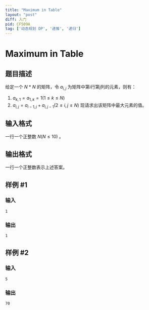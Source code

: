 ```yaml
---
title: "Maximum in Table"
layout: "post"
diff: 入门
pid: CF509A
tag: ['动态规划 DP', '递推', '递归']
---
```


# Maximum in Table

## 题目描述

给定一个 $N$ * $N$ 的矩阵，令 $a_{i,j}$ 为矩阵中第i行第j列的元素，则有：
1. $a_{k,1}=a_{1,k}=1(1≤k≤N)$ 
2. $a_{i,j}=a_{i-1,j}+a_{i,j-1}(2≤i,j≤N)$ 
现请求出该矩阵中最大元素的值。

## 输入格式

一行一个正整数 $N(N ≤ 10)$ 。

## 输出格式

一行一个正整数表示上述答案。

## 样例 #1

### 输入

```
1

```

### 输出

```
1
```

## 样例 #2

### 输入

```
5

```

### 输出

```
70
```

